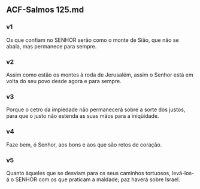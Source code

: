 ## ACF-Salmos 125.md
### v1
 Os que confiam no SENHOR serão como o monte de Sião, que não se abala, mas permanece para sempre.
### v2
 Assim como estão os montes à roda de Jerusalém, assim o Senhor está em volta do seu povo desde agora e para sempre.
### v3
 Porque o cetro da impiedade não permanecerá sobre a sorte dos justos, para que o justo não estenda as suas mãos para a iniqüidade.
### v4
 Faze bem, ó Senhor, aos bons e aos que são retos de coração.
### v5
 Quanto àqueles que se desviam para os seus caminhos tortuosos, levá-los-á o SENHOR com os que praticam a maldade; paz haverá sobre Israel.
